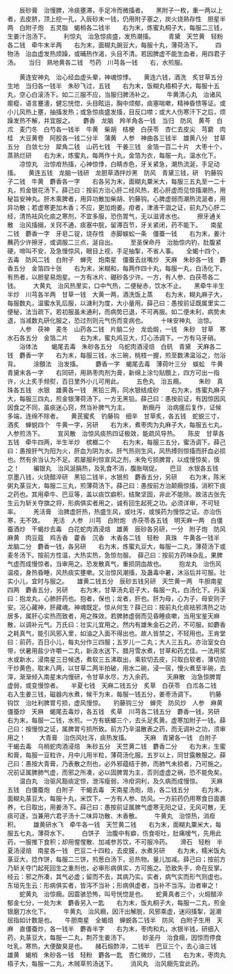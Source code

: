 <!-- { "loadSidebar": true } -->
　　辰砂膏　治慢脾，冷痰壅滞，手足冷而微搐者。　　黑附子一枚，重一两以上者，去皮脐，顶上挖一孔，入辰砂末一钱，仍用附子塞之，炭火烧熟存性　胆星半两　白附子炮　五灵脂　蝎梢各二钱半　　右为末，炼蜜丸桐子大，每服二三钱，生姜汁泡汤下。
　　利惊丸　治急惊痰盛，发热潮搐。
　　青黛　天竺黄　轻粉各二钱　牵牛末半两　　右为末，面糊丸豌豆大，每服十丸，薄荷汤下。
　　四物汤　治血虚发热烦躁，或晡热作渴，头目不清。若因脾虚不能生血者，用四君子汤。　　当归　熟地黄各二钱　芍药　川芎各一钱　　右，水煎服。

　　黄连安神丸　治心经血虚头晕，神魂惊悸。　　黄连六钱，酒洗　炙甘草五分　生地　当归各一钱半　朱砂飞过，五钱　　右为末，饭糊丸梧桐子大，每服十五丸，空心白滚汤下。如二三服不应，当服归脾汤补之。
　　牛黄清心丸　治诸风瘈瘲，语言蹇濇，健忘恍惚，头目眩运，胸中烦郁，痰塞喘嗽，精神昏愦等证。或小儿风热上壅，抽搐发热；或急惊痰盛发搐，目反口噤；或大人伤寒汗下之后，烦躁发热不解，并宜服之。　　麝香　龙脑　羚羊角各一钱　当归　防风　黄芩　白朮　麦门冬　白芍各一钱半　牛黄　柴胡　桔梗　白茯苓　杏仁去皮尖　芎藭　肉桂　大豆黄卷　阿胶各一钱二分半　蒲黄　人参　神曲各三钱半　雄黄八分　甘草五分　白敛七分　犀角二钱　山药七钱　干姜三钱　金箔一百二十片　大枣十个，蒸熟烂研　　右为末，炼蜜丸，每两作十丸，金箔为衣，每服一丸，温水化下。
　　凉惊丸　治惊疳热搐，心神惊悸，白睛赤色，牙关紧急，潮热流涎，手足动搐。　　黄连五钱　龙脑一钱研　龙胆草酒拌炒黑　防风　青黛三钱，研　钓藤钩子二钱　牛黄　麝香各一字　　右各另为末，面糊丸粟米大，每服三五丸至一二十丸，煎金银花汤下。薛己曰：按前方治心肝二经风热，若心肝虚而见惊搐潮热，用秘旨安神丸。肝木乘脾者，用异功散加柴胡、钓藤钩。心脾虚弱而潮热流涎者，用异功散；若虚寒更加木香；不应，更加炮姜。疳者，津液干涸之证，前丸乃心肝二经，清热袪风化痰之寒剂，不宜多服，恐伤胃气，无以滋肾水也。
　　擦牙通关散　治风搐搦，关窍不通，痰塞中脘，留滞百节，牙关紧闭，药不能下。　　南星二钱　麝香一字　牙皂二锭，烧存性　赤脚蜈蚣一条　僵蚕一钱　　右为末，姜汁蘸药少许擦牙，或调服二三点，涎自出。
　　至圣保命丹　治胎惊内钓，肚腹紧硬，啼叫不安，及急慢惊风，眼目上视，手足抽掣，不省人事。　　全蝎十四个，去毒　防风二钱　白附子　蝉壳　炮南星　僵蚕去丝嘴炒　天麻　朱砂各一钱　麝香五分　金箔四十张　　右为末，米糊和，每两作四十丸，每服一丸，白汤化下。有热者，以胆星易炮星。一方有冰片、硼砂各少许。一方，有人参、白茯苓各二钱。
　　大黄丸　治风热里实，口中气热，二便秘赤，饮水不止。　　黑牵牛半生半炒　川芎各半两　甘草一钱　大黄一两，酒洗饭上蒸　　右为末，糊丸麻子大，每服数丸，温蜜水乳后服，以溏利为度，大小量用。薛己曰：愚按前证既属里实二便秘，法当疏下。若初服虽未通利，而病势已退，不可再服。如二便未利，病势未退，当减数丸研化服之，恐过剂则元气伤而变病也。
　　十味安神丸　治惊。
　　人参　茯神　麦冬　山药各二钱　片脑二分　龙齿煅，一钱　朱砂　甘草　寒水石各五分　金箔二片　　右为末，蜜丸鸡豆大，灯心汤调下。一方有马牙硝。
　　浴体法
　　蝎尾去毒　朱砂各五分　乌蛇肉酒浸焙　白矾　青黛　天麻各二钱　麝香一字　　右为末，每服三钱，水三碗，桃枝一握，煎至数沸温浴之，勿浴背。
　　涂顖法　治发搐。
　　麝香一字　蝎尾去毒　薄荷叶三分　蜈蚣　牛黄　青黛末各一字　　右同研，用熟枣肉剂为膏，新绵上涂匀贴顖上，四方可出一指许，火上炙手频熨，百日里外小儿可用此。
　　五色丸　治五癎。
　　朱砂　真珠各五钱　水银　雄黄各一钱　黑铅三两，同水银结成砂　　右为末，炼蜜丸麻子大，每服三四丸，煎金银薄荷汤下。一方无黑铅。薛己曰：愚按前证，有因惊因风因食之不同，虽痰迷心窍，然当补脾气为主。
　　断癎丹　治病瘥后复作，证候多端，连绵不除者。　　黄芪蜜炙　钓藤钩　细辛　甘草炙，各五钱　蛇蜕三寸，酒炙　蝉蜕四个　牛黄一字，另研　　右为末，煮枣肉为丸麻子大，每服五七丸，人参煎汤下。
　　宣风散　治惊风痰热四证极效，能疏风导热。　　陈皮　甘草各五钱　牵牛四两，半生半炒　槟榔二个　　右为末，每服三五分，蜜汤调下。薛己曰：愚按肝气为阳为火，肝血为阴为水。肝气热则生风，风热搏则惊搐而肝血必损也。然有余当认为不足。若屡服利惊宣风之剂，未免亏损脾胃，以成慢惊矣，慎之！
　　褊银丸　治风涎膈热，及乳食不消，腹胀喘促。　　巴豆　水银各五钱　京墨八钱，火烧醋淬研　黑铅二钱半，水银煎　麝香五分，另研　　右为末，陈米粥丸菉豆大，每服二三丸，煎薄荷汤下。薛己曰：愚按前方治颠癎惊搐，消积下痰之药也。其用牵牛、巴豆等，盖以痰饮癖积，结聚坚固，非此不能除。故洁古张先生云为斩关夺旗之将，形病俱实者用之，诚有回生起死之功。必须详审，不可轻率。
　　羌活膏　治脾虚肝热，热盛生风，或吐泻，或悞药为慢惊之证。亦治伤寒，无不效。　　羌活　人参　川芎　白附炮　赤茯苓各五钱　明天麻一两　白僵蚕酒炒　干蝎炒去毒　白花蛇肉酒浸焙　雄黄　辰砂各另研，一分　附子炮　防风　麻黄　肉豆蔻　鸡舌香　藿香　沉香　木香各二钱　轻粉　真珠　牛黄各一钱半　龙脑二分　麝香一钱，各另研　　右为末，炼蜜丸豆大，每服一二丸，薄荷汤下或麦冬汤下。按前方性温，大热实热，急惊勿服。　薛己曰：按前方药味杂乱，果脾气虚而成慢惊者。当审用之。恐发散真气，重损阴血故也。
　　抱龙丸　治伤风温疫，身热昏睡，风热痰实壅嗽。又治惊风潮搐，及蛊毒中暑，沐浴后并可服。壮实小儿，宜时与服之。　　雄黄二钱五分　辰砂五钱另研　天竺黄一两　牛胆南星四两　麝香五分，另研　　右为末，甘草汤丸皂子大，每服一丸，白汤化下。丹溪曰：抱龙丸，心肺肝药也。抱者，保也；龙者，肝也。肝为母，心为子，母安则子安。况心藏神，肝藏魂。神魂既定。惊从何生？薛己曰：按前丸化痰袪邪清热之功居多，属肝心实热而致者，用之殊效。若脾肺虚弱而见昏睡痰嗽，当用宝鉴天麻散，以调补元气。万氏曰：壮实儿宜用之。然内有雄朱金石之药，不可服。如麝香之耗真气，能引风邪入里，如油之入面不得出也。故人皆禁之，不轻用也。王肯堂曰：前药，百日小儿，每丸分作三四服；五岁儿一二丸；大人三五丸。亦治室女白带，伏暑用盐少许嚼一二丸，新汲水送下。腊月雪水煮，甘草和药尤佳。一法用浆水或新水，浸南星三日候透，煮软三五沸取出，乘软切去皮，只取白软者，薄切焙干炒黄色，取末八两，以甘草二两半拍破，用水二碗，浸一宿，慢火煮至半碗，去滓，渐渐倾入南星末内慢研，令甘草水尽，方入余药。
　　天麻散　治急惊脾胃虚弱，或变慢惊者。　　半夏七钱　天麻二钱五分　炙草　白茯苓　白朮各二钱　　右入生姜三钱，磁器内水煮，候干为末，每服一钱五分，姜枣汤调下。
　　钓藤钩饮　治吐利脾胃亏损，虚风慢惊。　　钓藤钩三分　蝉壳　防风炒　人参　麻黄　僵蚕炒　天麻　蝎尾去毒炒，各五钱　炙草　川芎各二钱五分　麝香一钱，另研　　右为末，每服一二钱，水煎。一方有蜣螂三个，去头足炙黄。虚寒加附子一钱。薛己曰：按慢惊之证，属脾胃亏损所致。前方乃辛温散表之药，而无调补之功，须审用之！
　　大青膏　治伤风吐泻，痰热发搐。
　　天麻　青黛各一钱　白附子　干蝎去毒　乌梢蛇肉酒浸焙　朱砂五分　天竺黄二钱　麝香二分　　右为末，生蜜和膏，每服一豆粒许，月中儿用半粒，薄荷汤化服。五岁以上，同甘露散服之。薛己曰：愚按大青膏，乃表散之剂也，必外邪蕴结于肺，而肺气未损者，乃可施之。况前证属脾肺气虚，而邪之所凑，必以固脾胃为主，否则虚虚之祸，恐不能免矣。
　　温白丸　治驱风豁痰定惊，泄泻瘦弱，冷疳洞利，及久病而成慢惊。　　天麻五钱　白僵蚕炮　白附子　干蝎去毒　天南星汤炮，焙，各二钱五分　　右为末，面糊丸菉豆大，每服十丸，米饮下。一方有人参、防风。一方前药仍用寒食日面裹养，七日取出，用姜汤下。薛己曰：愚按前证属脾气虚寒无阳之证，无风可散，无痰可逐，当兼用六君子汤十二味异功散、木香散。
　　牛黄丸　治惊热，消疳积。
　　雄黄研水飞　牵牛各一钱　天竺黄二钱　　右为末，面糊丸粟米大，每服五七丸，薄荷水下。
　　白饼子　治腹中有癖，伤食呕吐，肚痛嗳气，先用此药，一服推下食积；却用惺惺散、加减参苏饮，不可服冷药。　　滑石　轻粉　半夏汤浸焙　南星各一钱　巴豆二十四粒，去皮膜，水煮另研　　右为末，糯米饭丸菉豆大，捻作饼，每服二三饼，煎葱白汤下，忌热物。量儿加减。薛己曰；按前方乃斩关夺门起死回生之重剂也，必审形病俱实，方可施之。恐致失手，命在反掌。经云：邪之所凑，其气必虚；留而不去，其病乃实。实者，病气实而形气则虚也。东垣先生云：形病俱实者，皆泻不当补；形病俱虚者，当补不当泻。治者审之！
　　蛇黄丸　治惊癎。因震骇恐怖，叫号恍惚是也。　　蛇黄真者三个，火煅醋淬　郁金七分，一处为末　麝香另入一匙　　右为末，饭丸桐子大，每服一二丸，煎金银磨刀水化下。
　　牛黄丸　治风癎，因汗出解脱，风邪乘虚，迷闷搐掣，涎潮屈指如计数是也。　　牛胆南星　全蝎焙　蝉蜕各二钱半　防风　白附子生用　天麻　直僵蚕炒，各一钱半　麝香半字　　右为末，枣肉和丸，水银半钱，研细入药，丸菉豆大，每服一二丸，荆芥生姜汤下。
　　妙圣丹　治食癎，因惊而停食吐乳，寒热，大便酸臭是也。　　赭石煅酢淬，二钱半　巴豆三个，去心油三钱　雄黄　蝎梢　朱砂各一钱　轻粉　麝各一匙　杏仁微炒，二钱　　右为末，枣肉丸梧子大，每服一二丸，木贼草煎汤送下。
　　消风丸　治风癎先宜此药。
